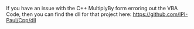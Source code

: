 If you have an issue with the C++ MultiplyBy form erroring out the VBA Code, then you can find the dll for that project here: https://github.com/IPI-Paul/Cpp/dll
